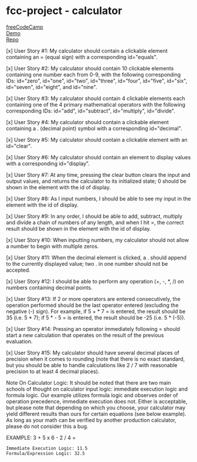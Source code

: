 # fcc-project - calculator

[freeCodeCamp](https://www.freecodecamp.org/learn/front-end-development-libraries/front-end-development-libraries-projects/build-a-javascript-calculator)\
[Demo](https://javascript-calculator.freecodecamp.rocks/)\
[Repo](https://github.com/freeCodeCamp/demo-projects/tree/main/apps/javascript-calculator)

[x] User Story #1: My calculator should contain a clickable element containing an = (equal sign) with a corresponding id="equals".

[x] User Story #2: My calculator should contain 10 clickable elements containing one number each from 0-9, with the following corresponding IDs: id="zero", id="one", id="two", id="three", id="four", id="five", id="six", id="seven", id="eight", and id="nine".

[x] User Story #3: My calculator should contain 4 clickable elements each containing one of the 4 primary mathematical operators with the following corresponding IDs: id="add", id="subtract", id="multiply", id="divide".

[x] User Story #4: My calculator should contain a clickable element containing a . (decimal point) symbol with a corresponding id="decimal".

[x] User Story #5: My calculator should contain a clickable element with an id="clear".

[x] User Story #6: My calculator should contain an element to display values with a corresponding id="display".

[x] User Story #7: At any time, pressing the clear button clears the input and output values, and returns the calculator to its initialized state; 0 should be shown in the element with the id of display.

[x] User Story #8: As I input numbers, I should be able to see my input in the element with the id of display.

[x] User Story #9: In any order, I should be able to add, subtract, multiply and divide a chain of numbers of any length, and when I hit =, the correct result should be shown in the element with the id of display.

[x] User Story #10: When inputting numbers, my calculator should not allow a number to begin with multiple zeros.

[x] User Story #11: When the decimal element is clicked, a . should append to the currently displayed value; two . in one number should not be accepted.

[x] User Story #12: I should be able to perform any operation (+, -, *, /) on numbers containing decimal points.

[x] User Story #13: If 2 or more operators are entered consecutively, the operation performed should be the last operator entered (excluding the negative (-) sign). For example, if 5 + * 7 = is entered, the result should be 35 (i.e. 5 * 7); if 5 * - 5 = is entered, the result should be -25 (i.e. 5 * (-5)).

[x] User Story #14: Pressing an operator immediately following = should start a new calculation that operates on the result of the previous evaluation.

[x] User Story #15: My calculator should have several decimal places of precision when it comes to rounding (note that there is no exact standard, but you should be able to handle calculations like 2 / 7 with reasonable precision to at least 4 decimal places).

Note On Calculator Logic: It should be noted that there are two main schools of thought on calculator input logic: immediate execution logic and formula logic. Our example utilizes formula logic and observes order of operation precedence, immediate execution does not. Either is acceptable, but please note that depending on which you choose, your calculator may yield different results than ours for certain equations (see below example). As long as your math can be verified by another production calculator, please do not consider this a bug.

EXAMPLE: 3 + 5 x 6 - 2 / 4 =

    Immediate Execution Logic: 11.5
    Formula/Expression Logic: 32.5
